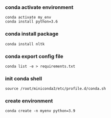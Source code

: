 ### conda activate environment
`conda activate my_env`  
`conda install python=3.6`
### conda install package 
`conda install nltk`
### conda export config file
`conda list -e > requirements.txt`
### init conda shell
`source /root/miniconda3/etc/profile.d/conda.sh`
### create environment
`conda create -n myenv python=3.9`